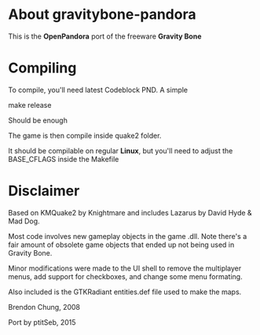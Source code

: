 About **gravitybone-pandora**
=============================

This is the **OpenPandora** port of the freeware **Gravity Bone**

Compiling
=========

To compile, you'll need latest Codeblock PND.
A simple

  make release

Should be enough

The game is then compile inside quake2 folder.

It should be compilable on regular **Linux**, 
but you'll need to adjust the BASE_CFLAGS inside
the Makefile

Disclaimer
==========

Based on KMQuake2 by Knightmare
and includes Lazarus by David Hyde & Mad Dog.

Most code involves new gameplay objects in the game .dll. Note there's a fair amount of obsolete game objects that ended up not being used in Gravity Bone.

Minor modifications were made to the UI shell to remove the multiplayer menus, add support for checkboxes, and change some menu formating.

Also included is the GTKRadiant entities.def file used to make the maps.


Brendon Chung, 2008

Port by ptitSeb, 2015